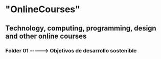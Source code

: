 # "OnlineCourses"
## Technology, computing, programming, design and other online courses
### Folder 01 -----> Objetivos de desarrollo sostenible